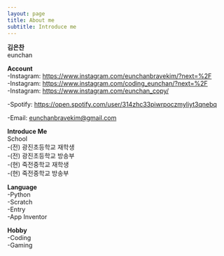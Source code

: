 ```yaml
---
layout: page
title: About me
subtitle: Introduce me
---
```


**김은찬**  
eunchan  
  
**Account**  
-Instagram: https://www.instagram.com/eunchanbravekim/?next=%2F  
-Instagram: https://www.instagram.com/coding_eunchan/?next=%2F  
-Instagram: https://www.instagram.com/eunchan_copy/  
  
-Spotify: https://open.spotify.com/user/314zhc33piwrpoczmyliyt3qnebq  
  
-Email: eunchanbravekim@gmail.com  

**Introduce Me**  
School  
-(전) 광진초등학교 재학생  
-(전) 광진초등학교 방송부  
-(현) 죽전중학교 재학생  
-(현) 죽전중학교 방송부  
  
**Language**  
-Python  
-Scratch  
-Entry  
-App Inventor  
  
**Hobby**  
-Coding  
-Gaming  

